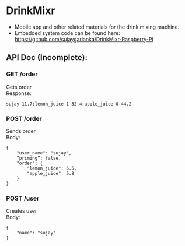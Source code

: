 # DrinkMixr
- Mobile app and other related materials for the drink mixing machine.
- Embedded system code can be found here: https://github.com/sujaygarlanka/DrinkMixr-Raspberry-Pi

## API Doc (Incomplete):

### GET /order
Gets order  
Response:
```
sujay-11.7:lemon_juice-1-32.4:apple_juice-0-44.2
```

### POST /order
Sends order  
Body:
```
{
	"user_name": "sujay",
	“priming”: false,
	"order": {
		"lemon_juice": 5.5,
		"apple_juice": 5.8
	}
}
```

### POST /user
Creates user  
Body:  
```
{
	"name": "sujay"
}
```
